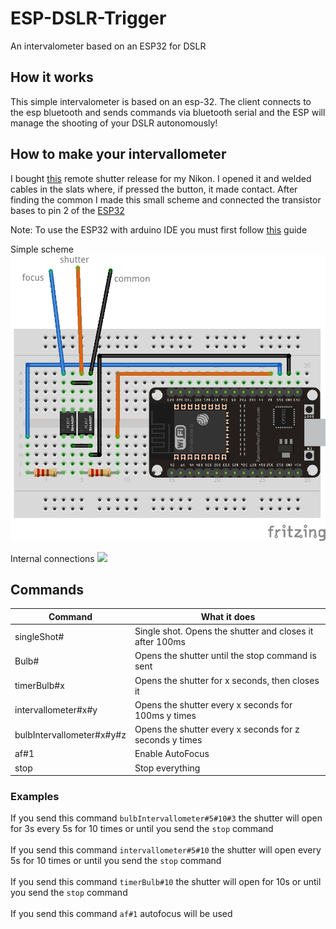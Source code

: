 # ESP-DSLR-Trigger
An intervalometer based on an ESP32 for DSLR

## How it works
This simple intervalometer is based on an esp-32. The client connects to the esp bluetooth and sends commands via bluetooth serial and the ESP will manage the shooting of your DSLR autonomously!

## How to make your intervallometer
I bought [this](https://www.amazon.it/GIn-Telecomando-Scatto-Remoto-fotocamere/dp/B00DJ6FZ8E/ref=sr_1_37?__mk_it_IT=%C3%85M%C3%85%C5%BD%C3%95%C3%91&dchild=1&keywords=meike+nikon+d3200&qid=1595268319&sr=8-37)
remote shutter release for my Nikon. I opened it and welded cables in the slats where, if pressed the button, it made contact. After finding the common I made this small scheme and connected the transistor 
bases to pin 2 of the [ESP32](https://www.amazon.it/Sviluppo-ESP-WROOM-32-ESP-32S-Bluetooth-Antenna/dp/B071JR9WS9/ref=sr_1_4?__mk_it_IT=%C3%85M%C3%85%C5%BD%C3%95%C3%91&dchild=1&keywords=esp32&qid=1595268549&sr=8-4)  

Note: To use the ESP32 with arduino IDE you must first follow [this](https://github.com/espressif/arduino-esp32/blob/master/docs/arduino-ide/boards_manager.md) guide


Simple scheme
![](scheme.jpg)

Internal connections 
![](internal.jpg)


## Commands
|          Command           |                          What it does                        |
| -------------------------- | ------------------------------------------------------------ |
| singleShot#                | Single shot. Opens the shutter and closes it after 100ms     |
| Bulb#                      | Opens the shutter until the stop command is sent             |
| timerBulb#x                | Opens the shutter for x seconds, then closes it              |
| intervallometer#x#y        | Opens the shutter every x seconds for 100ms y times          |
| bulbIntervallometer#x#y#z  | Opens the shutter every x seconds for z seconds y times      |
| af#1                       | Enable AutoFocus                                             |
| stop                       | Stop everything                                              |

### Examples
If you send this command `bulbIntervallometer#5#10#3` the shutter will open for 3s every 5s for 10 times or until you send the `stop` command  
\
If you send this command `intervallometer#5#10` the shutter will open every 5s for 10 times or until you send the `stop` command  
\
If you send this command `timerBulb#10` the shutter will open for 10s or until you send the `stop` command  
\
If you send this command `af#1` autofocus will be used
